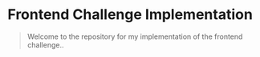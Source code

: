 # Frontend Challenge Implementation

> Welcome to the repository for my implementation of the frontend challenge..

